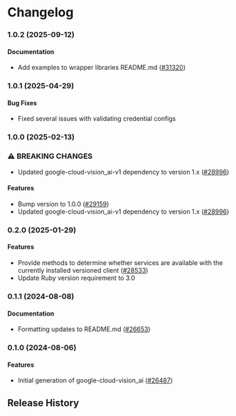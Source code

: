 # Changelog

### 1.0.2 (2025-09-12)

#### Documentation

* Add examples to wrapper libraries README.md ([#31320](https://github.com/googleapis/google-cloud-ruby/issues/31320)) 

### 1.0.1 (2025-04-29)

#### Bug Fixes

* Fixed several issues with validating credential configs 

### 1.0.0 (2025-02-13)

### ⚠ BREAKING CHANGES

* Updated google-cloud-vision_ai-v1 dependency to version 1.x ([#28996](https://github.com/googleapis/google-cloud-ruby/issues/28996))

#### Features

* Bump version to 1.0.0 ([#29159](https://github.com/googleapis/google-cloud-ruby/issues/29159)) 
* Updated google-cloud-vision_ai-v1 dependency to version 1.x ([#28996](https://github.com/googleapis/google-cloud-ruby/issues/28996)) 

### 0.2.0 (2025-01-29)

#### Features

* Provide methods to determine whether services are available with the currently installed versioned client ([#28533](https://github.com/googleapis/google-cloud-ruby/issues/28533)) 
* Update Ruby version requirement to 3.0 

### 0.1.1 (2024-08-08)

#### Documentation

* Formatting updates to README.md ([#26653](https://github.com/googleapis/google-cloud-ruby/issues/26653)) 

### 0.1.0 (2024-08-06)

#### Features

* Initial generation of google-cloud-vision_ai ([#26487](https://github.com/googleapis/google-cloud-ruby/issues/26487)) 

## Release History
